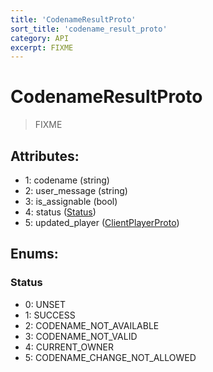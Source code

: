```yaml
---
title: 'CodenameResultProto'
sort_title: 'codename_result_proto'
category: API
excerpt: FIXME
---
```


# CodenameResultProto

> FIXME

## Attributes:

- 1: codename (string)
- 2: user_message (string)
- 3: is_assignable (bool)
- 4: status ([Status](#status))
- 5: updated_player ([ClientPlayerProto](../ClientPlayerProto/))

## Enums:

### Status
- 0: UNSET
- 1: SUCCESS
- 2: CODENAME_NOT_AVAILABLE
- 3: CODENAME_NOT_VALID
- 4: CURRENT_OWNER
- 5: CODENAME_CHANGE_NOT_ALLOWED
